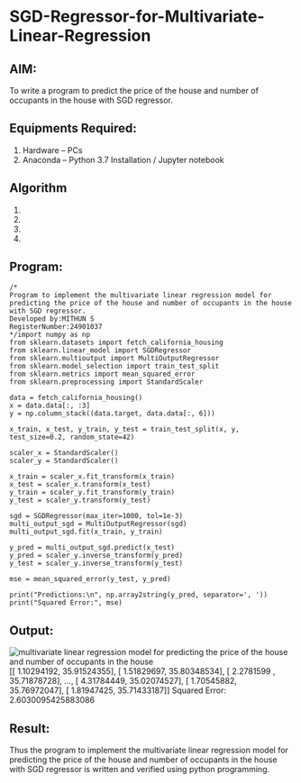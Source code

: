 # SGD-Regressor-for-Multivariate-Linear-Regression

## AIM:
To write a program to predict the price of the house and number of occupants in the house with SGD regressor.

## Equipments Required:
1. Hardware – PCs
2. Anaconda – Python 3.7 Installation / Jupyter notebook

## Algorithm
1. 
2. 
3. 
4. 

## Program:
```
/*
Program to implement the multivariate linear regression model for predicting the price of the house and number of occupants in the house with SGD regressor.
Developed by:MITHUN S
RegisterNumber:24901037  
*/import numpy as np
from sklearn.datasets import fetch_california_housing
from sklearn.linear_model import SGDRegressor
from sklearn.multioutput import MultiOutputRegressor
from sklearn.model_selection import train_test_split
from sklearn.metrics import mean_squared_error
from sklearn.preprocessing import StandardScaler

data = fetch_california_housing()
x = data.data[:, :3]
y = np.column_stack((data.target, data.data[:, 6]))

x_train, x_test, y_train, y_test = train_test_split(x, y, test_size=0.2, random_state=42)

scaler_x = StandardScaler()
scaler_y = StandardScaler()

x_train = scaler_x.fit_transform(x_train)
x_test = scaler_x.transform(x_test)
y_train = scaler_y.fit_transform(y_train)
y_test = scaler_y.transform(y_test)

sgd = SGDRegressor(max_iter=1000, tol=1e-3)
multi_output_sgd = MultiOutputRegressor(sgd)
multi_output_sgd.fit(x_train, y_train)

y_pred = multi_output_sgd.predict(x_test)
y_pred = scaler_y.inverse_transform(y_pred)
y_test = scaler_y.inverse_transform(y_test)

mse = mean_squared_error(y_test, y_pred)

print("Predictions:\n", np.array2string(y_pred, separator=', '))
print("Squared Error:", mse)

```

## Output:
![multivariate linear regression model for predicting the price of the house and number of occupants in the house](sam.png)
[[ 1.10294192, 35.91524355],
 [ 1.51829697, 35.80348534],
 [ 2.2781599 , 35.71878728],
 ...,
 [ 4.31784449, 35.02074527],
 [ 1.70545882, 35.76972047],
 [ 1.81947425, 35.71433187]]
Squared Error: 2.6030095425883086


## Result:
Thus the program to implement the multivariate linear regression model for predicting the price of the house and number of occupants in the house with SGD regressor is written and verified using python programming.
